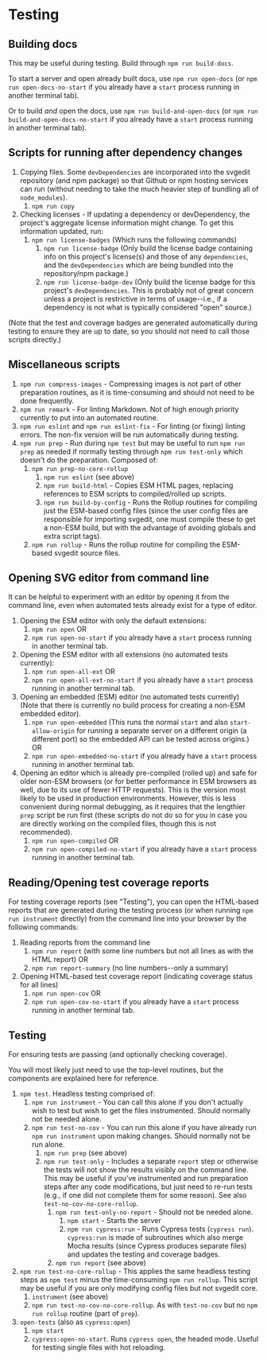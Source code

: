# Testing

## Building docs

This may be useful during testing. Build through `npm run build-docs`.

To start a server and open already built docs, use `npm run open-docs` (or
`npm run open-docs-no-start` if you already have a `start` process
running in another terminal tab).

Or to build *and* open the docs, use `npm run build-and-open-docs` (or
`npm run build-and-open-docs-no-start` if you already have a `start` process
running in another terminal tab).

## Scripts for running after dependency changes

1. Copying files. Some `devDependencies` are incorporated into the svgedit
    repository (and npm package) so that Github or npm hosting services
    can run (without needing to take the much heavier step of bundling all of
    `node_modules`).
    1. `npm run copy`
1. Checking licenses - If updating a dependency or devDependency,
    the project's aggregate license information might change. To get
    this information updated, run:
    1. `npm run license-badges` (Which runs the following commands)
        1. `npm run license-badge` (Only build the license badge containing
            info on this project's license(s) and those of any `dependencies`,
            and the `devDependencies` which are being bundled into the
            repository/npm package.)
        1. `npm run license-badge-dev` (Only build the license badge for this
            project's `devDependencies`. This is probably not of great concern
            unless a project is restrictive in terms of usage--i.e., if a
            dependency is not what is typically considered "open" source.)

(Note that the test and coverage badges are generated automatically during
testing to ensure they are up to date, so you should not need to call those
scripts directly.)

## Miscellaneous scripts

1. `npm run compress-images` - Compressing images is not part of other
    preparation routines, as it is time-consuming and should not need
    to be done frequently.
1. `npm run remark` - For linting Markdown. Not of high enough priority
    currently to put into an automated routine.
1. `npm run eslint` and `npm run eslint-fix` - For linting (or fixing)
    linting errors. The non-fix version will be run automatically during
    testing.
1. `npm run prep` - Run during `npm test` but may be useful to run
    `npm run prep` as needed if normally testing through
    `npm run test-only` which doesn't do the preparation. Composed of:
    1. `npm run prep-no-core-rollup`
        1. `npm run eslint` (see above)
        1. `npm run build-html` - Copies ESM HTML pages, replacing references
            to ESM scripts to compiled/rolled up scripts.
        1. `npm run build-by-config` - Runs the Rollup routines for
            compiling just the ESM-based config files (since the user
            config files are responsible for importing svgedit, one must
            compile these to get a non-ESM build, but with the advantage
            of avoiding globals and extra script tags).
    1. `npm run rollup` - Runs the rollup routine for compiling the ESM-based
        svgedit source files.

## Opening SVG editor from command line

It can be helpful to experiment with an editor by opening it from the command
line, even when automated tests already exist for a type of editor.

1. Opening the ESM editor with only the default extensions:
    1. `npm run open` OR
    1. `npm run open-no-start` if you already have a `start`
        process running in another terminal tab.
1. Opening the ESM editor with all extensions (no automated tests currently):
    1. `npm run open-all-ext` OR
    1. `npm run open-all-ext-no-start` if you already have a `start`
        process running in another terminal tab.
1. Opening an embedded (ESM) editor (no automated tests currently) (Note
    that there is currently no build process for creating a non-ESM
    embedded editor).
    1. `npm run open-embedded` (This runs the normal `start` and also
        `start-allow-origin` for running a separate server on a different
        origin (a different port) so the embedded API can be tested
        across origins.) OR
    1. `npm run open-embedded-no-start` if you already have a `start`
        process running in another terminal tab.
1. Opening an editor which is already pre-compiled (rolled up) and safe
    for older non-ESM browsers (or for better performance in ESM browsers
    as well, due to its use of fewer HTTP requests). This is the version
    most likely to be used in production environments. However, this is
    less convenient during normal debugging, as it requires that the
    lengthier `prep` script be run first (these scripts do not do so
    for you in case you are directly working on the compiled files,
    though this is not recommended).
    1. `npm run open-compiled` OR
    1. `npm run open-compiled-no-start` if you already have a `start`
        process running in another terminal tab.

## Reading/Opening test coverage reports

For testing coverage reports (see "Testing"), you can open the HTML-based
reports that are generated during the testing process (or when running
`npm run instrument` directly) from the command line into your
browser by the following commands:

1. Reading reports from the command line
    1. `npm run report` (with some line numbers but not all lines as
        with the HTML report) OR
    1. `npm run report-summary` (no line numbers--only a summary)
1. Opening HTML-based test coverage report (indicating coverage status
    for all lines)
    1. `npm run open-cov` OR
    1. `npm run open-cov-no-start` if you already have a `start`
        process running in another terminal tab.

## Testing

For ensuring tests are passing (and optionally checking coverage).

You will most likely just need to use the top-level routines, but
the components are explained here for reference.

1. `npm test`. Headless testing comprised of:
    1. `npm run instrument` - You can call this alone if you don't
        actually wish to test but wish to get the files instrumented.
        Should normally not be needed alone.
    1. `npm run test-no-cov` - You can run this alone if you have already
        run `npm run instrument` upon making changes. Should normally
        not be run alone.
        1. `npm run prep` (see above)
        1. `npm run test-only` - Includes a separate `report` step or
            otherwise the tests will not show the results visibly on the
            command line. This may be useful if you've instrumented and
            run preparation steps after any code modifications, but just
            need to re-run tests (e.g., if one did not complete them for
            some reason). See also `test-no-cov-no-core-rollup`.
            1. `npm run test-only-no-report` - Should not be needed alone.
                1. `npm start` - Starts the server
                1. `npm run cypress:run` - Runs Cypress tests (`cypress run`).
                    `cypress:run` is made of subroutines which also merge
                    Mocha results (since Cypress produces separate files)
                    and updates the testing and coverage badges.
            1. `npm run report` (see above)
1. `npm run test-no-core-rollup` - This applies the same headless testing
    steps as `npm test` minus the time-consuming `npm run rollup`. This
    script may be useful if you are only modifying config files but not
    svgedit core.
    1. `instrument` (see above)
    1. `npm run test-no-cov-no-core-rollup`. As with `test-no-cov` but no
        `npm run rollup` routine (part of `prep`).
1. `open-tests` (also as `cypress:open`)
    1. `npm start`
    1. `cypress:open-no-start`. Runs `cypress open`, the headed mode. Useful
        for testing single files with hot reloading.
